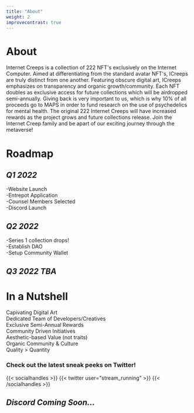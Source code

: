 ```yaml
---
title: "About"
weight: 2
improvecontrast: true
---
```

# About
Internet Creeps is a collection of 222 NFT's exclusively on the Internet Computer. Aimed at differentiating from the standard avatar NFT's, ICreeps are truly distinct from one another. Featuring obscure digital art, ICreeps emphasizes on transparency and organic growth/community. Each NFT doubles as exclusive access for future collections which will be airdropped semi-annually. Giving back is very important to us, which is why 10% of all proceeds go to MAPS in order to fund research on the use of psychedelics for mental health. The original 222 Internet Creeps will have increased rewards as the project grows and future collections release. Join the Internet Creep family and be apart of our exciting journey through the metaverse!
# Roadmap
## *Q1 2022*
-Website Launch\
-Entrepot Application\
-Counsel Members Selected\
-Discord Launch
## *Q2 2022*
-Series 1 collection drops!\
-Establish DAO\
-Setup Community Wallet
## *Q3 2022 TBA*
# In a Nutshell
Capivating Digital Art\
Dedicated Team of Developers/Creatives\
Exclusive Semi-Annual Rewards\
Community Driven Initiatives\
Aesthetic-based Value (not traits)\
Organic Community & Culture\
Quality > Quantity 
### Check out the latest sneak peeks on Twitter! 
{{< socialhandles >}}
    {{< twitter user="stream_running" >}}
{{< /socialhandles >}}
## *Discord Coming Soon...*
